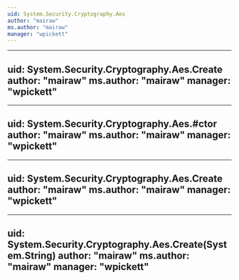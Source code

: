 ```yaml
---
uid: System.Security.Cryptography.Aes
author: "mairaw"
ms.author: "mairaw"
manager: "wpickett"
---
```


---
uid: System.Security.Cryptography.Aes.Create
author: "mairaw"
ms.author: "mairaw"
manager: "wpickett"
---

---
uid: System.Security.Cryptography.Aes.#ctor
author: "mairaw"
ms.author: "mairaw"
manager: "wpickett"
---

---
uid: System.Security.Cryptography.Aes.Create
author: "mairaw"
ms.author: "mairaw"
manager: "wpickett"
---

---
uid: System.Security.Cryptography.Aes.Create(System.String)
author: "mairaw"
ms.author: "mairaw"
manager: "wpickett"
---
